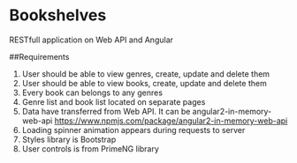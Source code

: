 # Bookshelves
RESTfull application on Web API and Angular

##Requirements

1. User should be able to view genres, create, update and delete them
2. User should be able to view books, create, update and delete them
3. Every book can belongs to any genres
4. Genre list and book list located on separate pages
5. Data have transferred from Web API. It can be angular2-in-memory-web-api
https://www.npmjs.com/package/angular2-in-memory-web-api
6. Loading spinner animation appears during requests to server
7. Styles library is Bootstrap
8. User controls is from PrimeNG library

